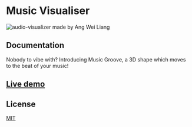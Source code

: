 # Music Visualiser

![audio-visualizer made by Ang Wei Liang](https://i.ibb.co/wMhVzs7/Screenshot-2024-06-09-031422.png)

## Documentation

Nobody to vibe with? Introducing Music Groove, a 3D shape which moves to the beat of your music!


## [Live demo](https://ang-wei-liang.github.io/PrismGroove/index.html)

## License

[MIT](https://choosealicense.com/licenses/mit/)
